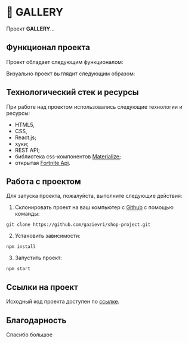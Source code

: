 # 🛒 GALLERY

Проект **GALLERY**...

## Функционал проекта

Проект обладает следующим функционалом:


Визуально проект выглядит следующим образом:


## Технологический стек и ресурсы

При работе над проектом использовались следующие технологии и ресурсы:
- HTML5,
- CSS,
- React.js;
- хуки;
- REST API;
- библиотека css-компонентов [Materialize](https://materializecss.com/);
- открытая [Fortnite Api](https://fortniteapi.io/).

## Работа с проектом
Для запуска проекта, пожалуйста, выполните следующие действия:

1. Склонировать проект на ваш компьютер с [Github](https://github.com/gazievri/shop-project.git) с помощью команды:
```
git clone https://github.com/gazievri/shop-project.git
```
2. Установить зависимости:
```
npm install
```
3. Запустить проект:
```
npm start
```

## Ссылки на проект
Исходный код проекта доступен по [ссылке]().


## Благодарность
Спасибо большое 
